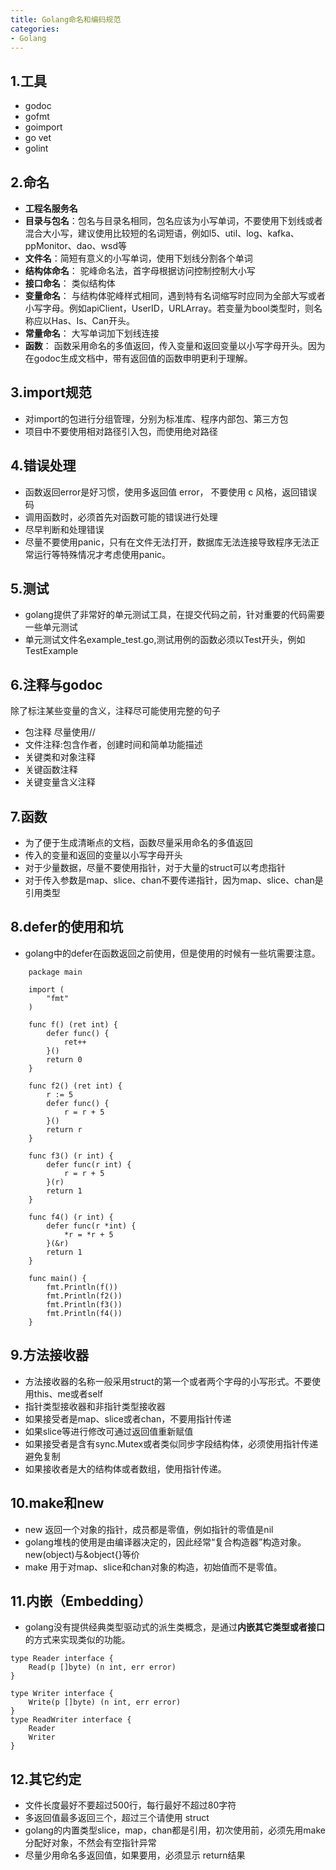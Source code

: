 ```yaml
---
title: Golang命名和编码规范
categories:
- Golang
---
```


## 1.工具
- godoc
- gofmt
- goimport
- go vet
- golint


## 2.命名
- **工程名服务名**
- **目录与包名**：包名与目录名相同，包名应该为小写单词，不要使用下划线或者混合大小写，建议使用比较短的名词短语，例如l5、util、log、kafka、ppMonitor、dao、wsd等
- **文件名**：简短有意义的小写单词，使用下划线分割各个单词
- **结构体命名**： 驼峰命名法，首字母根据访问控制控制大小写
- **接口命名**： 类似结构体
- **变量命名**： 与结构体驼峰样式相同，遇到特有名词缩写时应同为全部大写或者小写字母。例如apiClient，UserID，URLArray。若变量为bool类型时，则名称应以Has、Is、Can开头。
- **常量命名**： 大写单词加下划线连接
- **函数**： 函数采用命名的多值返回，传入变量和返回变量以小写字母开头。因为在godoc生成文档中，带有返回值的函数申明更利于理解。

## 3.import规范
- 对import的包进行分组管理，分别为标准库、程序内部包、第三方包
- 项目中不要使用相对路径引入包，而使用绝对路径 


## 4.错误处理
- 函数返回error是好习惯，使用多返回值 error， 不要使用 c 风格，返回错误码
- 调用函数时，必须首先对函数可能的错误进行处理
- 尽早判断和处理错误
- 尽量不要使用panic，只有在文件无法打开，数据库无法连接导致程序无法正常运行等特殊情况才考虑使用panic。


## 5.测试
- golang提供了非常好的单元测试工具，在提交代码之前，针对重要的代码需要一些单元测试
- 单元测试文件名example_test.go,测试用例的函数必须以Test开头，例如TestExample


## 6.注释与godoc
  除了标注某些变量的含义，注释尽可能使用完整的句子       
- 包注释  尽量使用//
- 文件注释:包含作者，创建时间和简单功能描述   
- 关键类和对象注释  
- 关键函数注释  
- 关键变量含义注释

## 7.函数
- 为了便于生成清晰点的文档，函数尽量采用命名的多值返回
- 传入的变量和返回的变量以小写字母开头
- 对于少量数据，尽量不要使用指针，对于大量的struct可以考虑指针
- 对于传入参数是map、slice、chan不要传递指针，因为map、slice、chan是引用类型


## 8.defer的使用和坑
- golang中的defer在函数返回之前使用，但是使用的时候有一些坑需要注意。
```
	package main

	import (
		"fmt"
	)

	func f() (ret int) {
		defer func() {
			ret++
		}()
		return 0
	}

	func f2() (ret int) {
		r := 5
		defer func() {
			r = r + 5
		}()
		return r
	}

	func f3() (r int) {
		defer func(r int) {
			r = r + 5
		}(r)
		return 1
	}

	func f4() (r int) {
		defer func(r *int) {
			*r = *r + 5
		}(&r)
		return 1
	}

	func main() {
		fmt.Println(f())
		fmt.Println(f2())
		fmt.Println(f3())
		fmt.Println(f4())
	}

```

## 9.方法接收器
- 方法接收器的名称一般采用struct的第一个或者两个字母的小写形式。不要使用this、me或者self
- 指针类型接收器和非指针类型接收器
- 如果接受者是map、slice或者chan，不要用指针传递
- 如果slice等进行修改可通过返回值重新赋值
- 如果接受者是含有sync.Mutex或者类似同步字段结构体，必须使用指针传递避免复制
- 如果接收者是大的结构体或者数组，使用指针传递。
 

## 10.make和new
- new 返回一个对象的指针，成员都是零值，例如指针的零值是nil
- golang堆栈的使用是由编译器决定的，因此经常“复合构造器”构造对象。new(object)与&object{}等价
- make 用于对map、slice和chan对象的构造，初始值而不是零值。

## 11.内嵌（Embedding）
- golang没有提供经典类型驱动式的派生类概念，是通过**内嵌其它类型或者接口**的方式来实现类似的功能。
```
type Reader interface {
    Read(p []byte) (n int, err error)
}

type Writer interface {
    Write(p []byte) (n int, err error)
}
type ReadWriter interface {
    Reader
    Writer
}
```

## 12.其它约定
- 文件长度最好不要超过500行，每行最好不超过80字符
- 多返回值最多返回三个，超过三个请使用 struct
- golang的内置类型slice，map，chan都是引用，初次使用前，必须先用make分配好对象，不然会有空指针异常
- 尽量少用命名多返回值，如果要用，必须显示 return结果

